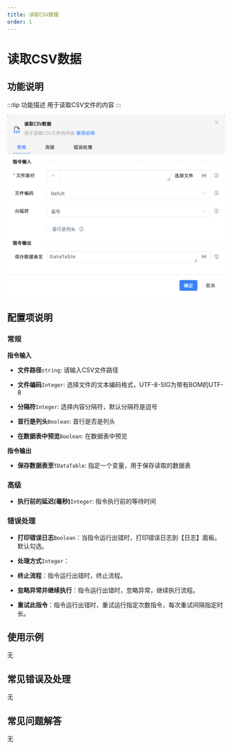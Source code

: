 ```yaml
---
title: 读取CSV数据
order: 1
---
```


# 读取CSV数据

## 功能说明

:::tip 功能描述
用于读取CSV文件的内容
:::

![读取CSV数据](../../../assets/读取CSV数据_command.png)

## 配置项说明

### 常规

**指令输入**

- **文件路径**`string`: 请输入CSV文件路径

- **文件编码**`Integer`: 选择文件的文本编码格式，UTF-8-SIG为带有BOM的UTF-8

- **分隔符**`Integer`: 选择内容分隔符，默认分隔符是逗号

- **首行是列头**`Boolean`: 首行是否是列头

- **在数据表中预览**`Boolean`: 在数据表中预览


**指令输出**

- **保存数据表至**`TDataTable`: 指定一个变量，用于保存读取的数据表

### 高级

- **执行前的延迟(毫秒)**`Integer`: 指令执行前的等待时间

### 错误处理

- **打印错误日志**`Boolean`：当指令运行出错时，打印错误日志到【日志】面板。默认勾选。

- **处理方式**`Integer`：

 - **终止流程**：指令运行出错时，终止流程。

 - **忽略异常并继续执行**：指令运行出错时，忽略异常，继续执行流程。

 - **重试此指令**：指令运行出错时，重试运行指定次数指令，每次重试间隔指定时长。

## 使用示例
无

## 常见错误及处理

无

## 常见问题解答

无

